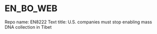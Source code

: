 # EN_BO_WEB
Repo name: EN8222
Text title: U.S. companies must stop enabling mass DNA collection in Tibet